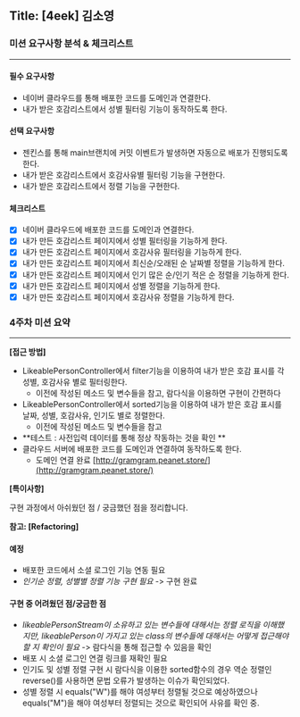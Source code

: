 ## Title: [4eek] 김소영

### 미션 요구사항 분석 & 체크리스트

---
#### 필수 요구사항
- 네이버 클라우드를 통해 배포한 코드를 도메인과 연결한다.
- 내가 받은 호감리스트에서 성별 필터링 기능이 동작하도록 한다.

#### 선택 요구사항
- 젠킨스를 통해 main브랜치에 커밋 이벤트가 발생하면 자동으로 배포가 진행되도록 한다.
- 내가 받은 호감리스트에서 호감사유별 필터링 기능을 구현한다.
- 내가 받은 호감리스트에서 정렬 기능을 구현한다.

#### 체크리스트
- [x] 네이버 클라우드에 배포한 코드를 도메인과 연결한다.
- [x] 내가 만든 호감리스트 페이지에서 성별 필터링을 기능하게 한다.
- [x] 내가 만든 호감리스트 페이지에서 호감사유 필터링을 기능하게 한다.
- [x] 내가 만든 호감리스트 페이지에서 최신순/오래된 순 날짜별 정렬을 기능하게 한다.
- [x] 내가 만든 호감리스트 페이지에서 인기 많은 순/인기 적은 순 정렬을 기능하게 한다.
- [x] 내가 만든 호감리스트 페이지에서 성별 정렬을 기능하게 한다.
- [x] 내가 만든 호감리스트 페이지에서 호감사유 정렬을 기능하게 한다.

### 4주차 미션 요약

---

**[접근 방법]**

- LikeablePersonController에서 filter기능을 이용하여 내가 받은 호감 표시를 각 성별, 호감사유 별로 필터링한다.
  - 이전에 작성된 메소드 및 변수들을 참고, 람다식을 이용하면 구현이 간편하다
- LikeablePersonController에서 sorted기능을 이용하여 내가 받은 호감 표시를 날짜, 성별, 호감사유, 인기도 별로 정렬한다.
  - 이전에 작성된 메소드 및 변수들을 참고
- **테스트 : 사전입력 데이터를 통해 정상 작동하는 것을 확인 **
- 클라우드 서버에 배포한 코드를 도메인과 연결하여 동작하도록 한다.
  - 도메인 연결 완료 [http://gramgram.peanet.store/](http://gramgram.peanet.store/) 


**[특이사항]**

구현 과정에서 아쉬웠던 점 / 궁금했던 점을 정리합니다.

**참고: [Refactoring]**

#### 예정
- 배포한 코드에서 소셜 로그인 기능 연동 필요
- *인기순 정렬, 성별별 정렬 기능 구현 필요* -> 구현 완료

#### 구현 중 어려웠던 점/궁금한 점
- *likeablePersonStream이 소유하고 있는 변수들에 대해서는 정렬 로직을 이해했지만, likeablePerson이 가지고 있는 class의 변수들에 대해서는 어떻게 접근해야할 지 확인이 필요* -> 람다식을 통해 접근할 수 있음을 확인
- 배포 시 소셜 로그인 연결 링크를 재확인 필요
- 인기도 및 성별 정렬 구현 시 람다식을 이용한 sorted함수의 경우 역순 정렬인 reverse()를 사용하면 문법 오류가 발생하는 이슈가 확인되었다.
- 성별 정렬 시 equals("W")를 해야 여성부터 정렬될 것으로 예상하였으나 equals("M")을 해야 여성부터 정렬되는 것으로 확인되어 사유를 확인 중.